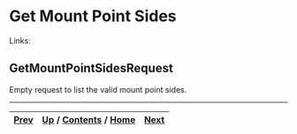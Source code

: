 
# Get Mount Point Sides

Links:

## GetMountPointSidesRequest

Empty request to list the valid mount point sides.

* * *

[Prev](ch01s05s10s03.md) | [Up](ch01s05.md) / [Contents](index.md) / [Home](../../index.htm)|  [Next](ch01s05s11s02.md)  
---|---|---

